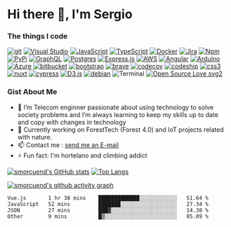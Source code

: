 # Hi there 👋, I'm Sergio

### The things I code

[![git](https://badgen.net/badge/icon/git?icon=git&label)](https://git-scm.com)
[![Visual Studio](https://badgen.net/badge/icon/visualstudio?icon=visualstudio&label)](https://visualstudio.microsoft.com)
[![JavaScript](https://img.shields.io/badge/--F7DF1E?logo=javascript&logoColor=000)](https://www.javascript.com/)
[![TypeScript](https://badgen.net/badge/icon/typescript?icon=typescript&label)](https://typescriptlang.org)
[![Docker](https://badgen.net/badge/icon/docker?icon=docker&label)](https://https://docker.com/)
[![Jira](https://badgen.net/badge/icon/jira?icon=jira&label)](https://https://jira.com/)
[![Npm](https://badgen.net/badge/icon/npm?icon=npm&label)](https://https://npmjs.com/)
[![PyPi](https://badgen.net/badge/icon/pypi?icon=pypi&label)](https://https://pypi.org/)
[![GraphQL](https://badgen.net/badge/icon/graphql?icon=graphql&label)](https://graphql.org/)
[![Postgres](https://badgen.net/badge/icon/postgresql?icon=postgresql&label)](https://www.postgresql.org/)
[![Express.js](https://img.shields.io/badge/express.js-inactive?logo=express)](https://expressjs.com/es/)
[![AWS](https://img.shields.io/badge/aws-orange?logo=amazonaws)](https://aws.com)
[![Angular](https://img.shields.io/badge/angular-red?logo=angular)](https://angular.io)
[![Arduino](https://img.shields.io/badge/arduino-9cf?logo=arduino)](https://arduino.cc)
[![Azure](https://img.shields.io/badge/azuredevops-inactive?logo=azuredevops)](https://azure.com)
[![bitbucket](https://img.shields.io/badge/bitbucket-blue?logo=bitbucket)](https://bitbucket.com)
[![bootstrap](https://img.shields.io/badge/bootstrap-inactive?logo=bootstrap)](https://getbootstrap.com/)
[![brave](https://img.shields.io/badge/brave-inactive?logo=brave)](https://brave.com)
[![codecov](https://img.shields.io/badge/codecov-inactive?logo=codecov)](https://codecov.com)
[![codeship](https://img.shields.io/badge/codeship-inactive?logo=codeship)](https://codeship.com)
[![css3](https://img.shields.io/badge/css3-inactive?logo=css3)](https://css3.com)
[![nuxt](https://img.shields.io/badge/nuxt3-inactive?logo=nuxtdotjs)](https://v3.nuxt.org)
[![cypress](https://img.shields.io/badge/cypress-inactive?logo=cypress)](https://cypress.com)
[![D3.js](https://img.shields.io/badge/D3.js-inactive?logo=d3dotjs)](https://D3js.org)
[![debian](https://img.shields.io/badge/debian-inactive?logo=debian)](https://debian.org)
![Terminal](https://badgen.net/badge/icon/terminal?icon=terminal&label)
[![Open Source Love svg2](https://badges.frapsoft.com/os/v2/open-source.svg?v=103)](https://github.com/ellerbrock/open-source-badges/)


### Gist About Me 

- 🔭 I’m Telecom enginner passionate about using technology to solve society problems and I’m always learning to keep my skills up to date and copy with changes in technology
- :evergreen_tree: Currently working on ForestTech (Forest 4.0) and IoT projects related with nature.
- 📫 Contact me : <a href="mailto:smorcuend@gmail.com">send me an E-mail</a>
- ⚡ Fun fact: I'm hortelano and climbing addict

[![smorcuend's GitHub stats](https://github-readme-stats.vercel.app/api?username=smorcuend)](https://github.com/anuraghazra/github-readme-stats)
[![Top Langs](https://github-readme-stats.vercel.app/api/top-langs/?username=smorcuend&exclude_repo=ilip-indect,CakePHP-scaffold,Browser-Plugin,BrowserDetect)](https://github.com/anuraghazra/github-readme-stats)

[![smorcuend's github activity graph](https://activity-graph.herokuapp.com/graph?username=smorcuend&theme=minimal)](https://github.com/ashutosh00710/github-readme-activity-graph)


<!--START_SECTION:waka-->

```text
Vue.js       1 hr 38 mins    █████████████░░░░░░░░░░░░   51.64 %
JavaScript   52 mins         ███████░░░░░░░░░░░░░░░░░░   27.34 %
JSON         27 mins         ███▓░░░░░░░░░░░░░░░░░░░░░   14.38 %
Other        9 mins          █▒░░░░░░░░░░░░░░░░░░░░░░░   05.09 %
```

<!--END_SECTION:waka-->

